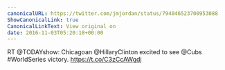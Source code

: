 ```yaml
---
canonicalURL: https://twitter.com/jmjordan/status/794046523700953088
ShowCanonicalLink: true
CanonicalLinkText: View original on
date: 2016-11-03T05:20:18+00:00
---
```

RT @TODAYshow: Chicagoan @HillaryClinton excited to see @Cubs #WorldSeries victory. https://t.co/C3zCcAWgdj